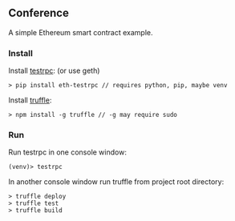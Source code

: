 ## Conference

A simple Ethereum smart contract example.


### Install

Install [testrpc](https://github.com/consensys/eth-testrpc): (or use geth)

```
> pip install eth-testrpc // requires python, pip, maybe venv
```

Install [truffle](https://github.com/consensys/truffle):

```
> npm install -g truffle // -g may require sudo
```

### Run

Run testrpc in one console window:

```
(venv)> testrpc
```
In another console window run truffle from project root directory:

```
> truffle deploy
> truffle test
> truffle build
```


